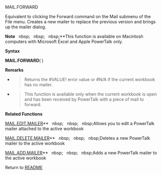 MAIL.FORWARD

Equivalent to clicking the Forward command on the Mail submenu of the
File menu. Creates a new mailer to replace the previous version and
brings up the mailer dialog.

**Note**&nbsp;&nbsp;&nbsp;nbsp;&nbsp;&nbsp;&nbsp;nbsp;&nbsp;&nbsp;&nbsp;nbsp;**This function is available on Macintosh
computers with Microsoft Excel and Apple PowerTalk only.

**Syntax**

**MAIL.FORWARD**( )

**Remarks**

  - > Returns the \#VALUE\! error value or \#N/A if the current workbook
    > has no mailer.

  - > This function is available only when the current workbook is open
    > and has been received by PowerTalk with a piece of mail to
    > forward.

**Related Functions**

[MAIL.EDIT.MAILER](MAIL.EDIT.MAILER.md)**&nbsp;&nbsp;&nbsp;nbsp;&nbsp;&nbsp;&nbsp;nbsp;&nbsp;&nbsp;&nbsp;nbsp;Allows you to edit a PowerTalk mailer
attached to the active workbook

[MAIL.DELETE.MAILER](MAIL.DELETE.MAILER.md)**&nbsp;&nbsp;&nbsp;nbsp;&nbsp;&nbsp;&nbsp;nbsp;&nbsp;&nbsp;&nbsp;nbsp;Deletes a new PowerTalk mailer to
the active workbook

[MAIL.ADD.MAILER](MAIL.ADD.MAILER.md)**&nbsp;&nbsp;&nbsp;nbsp;&nbsp;&nbsp;&nbsp;nbsp;&nbsp;&nbsp;&nbsp;nbsp;Adds a new PowerTalk mailer to the
active workbook



Return to [README](README.md)

